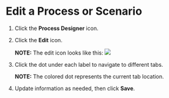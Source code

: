 Edit a Process or Scenario
==========================

1.  Click the **Process Designer** icon.
2.  Click the **Edit** icon.

    **NOTE:** The edit icon looks like this:
    ![](Resources/Images/Edit%20a%20Process%20or%20Scenario.png)

3.  Click the dot under each label to navigate to different tabs.

    **NOTE:** The colored dot represents the current tab location.

4.  Update information as needed, then click **Save**.
